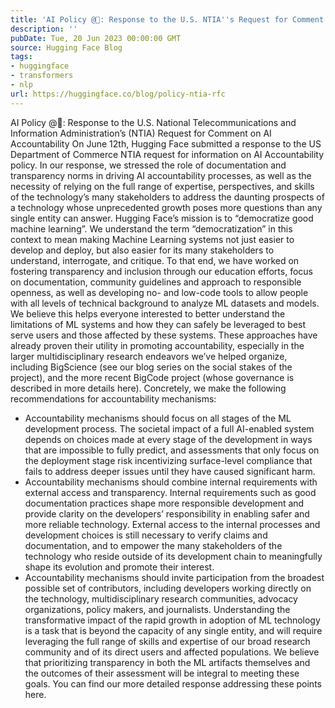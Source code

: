 ```yaml
---
title: 'AI Policy @🤗: Response to the U.S. NTIA''s Request for Comment on AI Accountability'
description: ''
pubDate: Tue, 20 Jun 2023 00:00:00 GMT
source: Hugging Face Blog
tags:
- huggingface
- transformers
- nlp
url: https://huggingface.co/blog/policy-ntia-rfc
---
```


AI Policy @🤗: Response to the U.S. National Telecommunications and Information Administration’s (NTIA) Request for Comment on AI Accountability
On June 12th, Hugging Face submitted a response to the US Department of Commerce NTIA request for information on AI Accountability policy. In our response, we stressed the role of documentation and transparency norms in driving AI accountability processes, as well as the necessity of relying on the full range of expertise, perspectives, and skills of the technology’s many stakeholders to address the daunting prospects of a technology whose unprecedented growth poses more questions than any single entity can answer.
Hugging Face’s mission is to “democratize good machine learning”. We understand the term “democratization” in this context to mean making Machine Learning systems not just easier to develop and deploy, but also easier for its many stakeholders to understand, interrogate, and critique. To that end, we have worked on fostering transparency and inclusion through our education efforts, focus on documentation, community guidelines and approach to responsible openness, as well as developing no- and low-code tools to allow people with all levels of technical background to analyze ML datasets and models. We believe this helps everyone interested to better understand the limitations of ML systems and how they can safely be leveraged to best serve users and those affected by these systems. These approaches have already proven their utility in promoting accountability, especially in the larger multidisciplinary research endeavors we’ve helped organize, including BigScience (see our blog series on the social stakes of the project), and the more recent BigCode project (whose governance is described in more details here).
Concretely, we make the following recommendations for accountability mechanisms:
- Accountability mechanisms should focus on all stages of the ML development process. The societal impact of a full AI-enabled system depends on choices made at every stage of the development in ways that are impossible to fully predict, and assessments that only focus on the deployment stage risk incentivizing surface-level compliance that fails to address deeper issues until they have caused significant harm.
- Accountability mechanisms should combine internal requirements with external access and transparency. Internal requirements such as good documentation practices shape more responsible development and provide clarity on the developers’ responsibility in enabling safer and more reliable technology. External access to the internal processes and development choices is still necessary to verify claims and documentation, and to empower the many stakeholders of the technology who reside outside of its development chain to meaningfully shape its evolution and promote their interest.
- Accountability mechanisms should invite participation from the broadest possible set of contributors, including developers working directly on the technology, multidisciplinary research communities, advocacy organizations, policy makers, and journalists. Understanding the transformative impact of the rapid growth in adoption of ML technology is a task that is beyond the capacity of any single entity, and will require leveraging the full range of skills and expertise of our broad research community and of its direct users and affected populations.
We believe that prioritizing transparency in both the ML artifacts themselves and the outcomes of their assessment will be integral to meeting these goals. You can find our more detailed response addressing these points here.